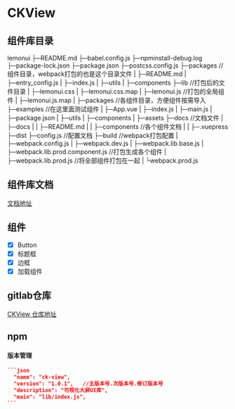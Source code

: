 # CKView

## 组件库目录
lemonui
├─README.md
├─babel.config.js
├─npminstall-debug.log
├─package-lock.json
├─package.json
├─postcss.config.js
├─packages   //组件目录，webpack打包的也是这个目录文件
|    ├─README.md
|    ├─entry_config.js
|    ├─index.js
|    ├─utils
|    ├─components
├─lib                  //打包后的文件目录
|  ├─lemonui.css
|  ├─lemonui.css.map
|  ├─lemonui.js      //打包的全局组件
|  ├─lemonui.js.map
|  ├─packages      //各组件目录，方便组件按需导入
├─examples    //在这里面测试组件
|    ├─App.vue
|    ├─index.js
|    ├─main.js
|    ├─package.json
|    ├─utils
|    ├─components
|    ├─assets
├─docs    //文档文件
|  ├─docs
|  |  ├─README.md
|  |  ├─components   //各个组件文档
|  |  ├─.vuepress
            ├─dist
            ├─config.js   //配置文档
├─build  //webpack打包配置
|   ├─webpack.config.js
|   ├─webpack.dev.js
|   ├─webpack.lib.base.js
|   ├─webpack.lib.prod.component.js   //打包生成各个组件
|   ├─webpack.lib.prod.js    //将全部组件打包在一起
|   └webpack.prod.js


## 组件库文档

[文档地址](baidu.com)

## 组件

- [x] Button
- [x] 标题框
- [x] 边框
- [x] 加载组件

## gitlab仓库

[CKView 仓库地址](https://github.com/the-lemonboy/lemon-ui)



## npm

#### 版本管理

~~~json
```json
  "name": "ck-view",
  "version": "1.0.1",   //主版本号.次版本号.修订版本号
  "description": "可视化大屏UI库",
  "main": "lib/index.js",
```
~~~



